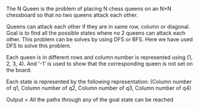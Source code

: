The N Queen is the problem of placing N chess queens on an N×N chessboard so that no two queens attack each other.

Queens can attack each other if they are in same row, column or diagonal.
Goal is to find all the possible states where no 2 queens can attack each other.
This problem can be solves by using DFS or BFS. Here we have used DFS to solve this problem.

Each queen is in different rows and column number is represented using (1, 2, 3, 4). And '-1' is used to show that the corresponding queen is not set on the board.

Each state is represented by the following representation:
(Column number of q1, Column number of q2, Column number of q3, Column number of q4)

Output = All the paths through any of the goal state can be reached